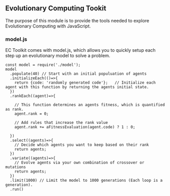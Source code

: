 ## Evolutionary Computing Tookit
The purpose of this module is to provide the tools needed to explore Evolutionary Computing with JavaScript.

### model.js
EC Toolkit comes with model.js, which allows you to quickly setup each step up an evolutionary model to solve a problem.

```
const model = require('./model');
model
  .populate(40) // Start with an initial populuation of agents
  .initializeEach(()=>{ 
    return {code: 'randomly generated code'};   // Initialize each agent with this function by returning the agents initial state.
  })
  .rankEach((agent)=>{

    // This function determines an agents fitness, which is quantified as rank.
    agent.rank = 0;

    // Add rules that increase the rank value
    agent.rank += aFitnessEvaluation(agent.code) ? 1 : 0;

  })
  .select((agents)=>{
    // Decide which agents you want to keep based on their rank
    return agents;
  })
  .variate((agents)=>{
    // Evolve agents via your own combination of crossover or mutations
    return agents;
  })
  .limit(1000) // Limit the model to 1000 generations (Each loop is a generation).
  .run()

```
